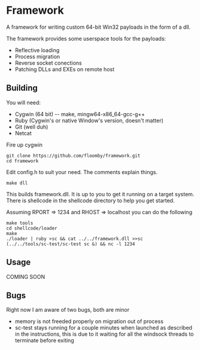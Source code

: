 Framework
=========

A framework for writing custom 64-bit Win32 payloads
in the form of a dll.

The framework provides some userspace tools for
the payloads:

 * Reflective loading
 * Process migration
 * Reverse socket conections
 * Patching DLLs and EXEs on remote host

Building
--------

You will need:

 * Cygwin (64 bit) -- make, mingw64-x86_64-gcc-g++
 * Ruby (Cygwin's or native Window's version, doesn't matter)
 * Git (well duh)
 * Netcat
 
Fire up cygwin

    git clone https://github.com/floomby/framework.git
    cd framework

Edit config.h to suit your need. The comments explain things.

    make dll

This builds framework.dll. It is up to you to get
it running on a target system. There is shellcode
in the shellcode directory to help you get started.

Assuming RPORT => 1234 and RHOST => localhost you
can do the following

    make tools
    cd shellcode/loader
    make
    ./loader | ruby >sc && cat ../../framework.dll >>sc
    (../../tools/sc-test/sc-test sc &) && nc -l 1234
    
Usage
-----

COMING SOON

Bugs
----

Right now I am aware of two bugs, both are minor

 * memory is not freeded properly on migration out of process
 * sc-test stays running for a couple minutes when launched as
   described in the instructions, this is due to it waiting
   for all the windsock threads to terminate before exiting
